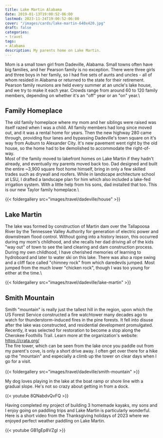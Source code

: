 ```yaml
---
title: Lake Martin Alabama
date: 2019-01-13T19:00:52-06:00
lastmod: 2023-11-24T19:00:52-06:00
cover: "/images/cards/lake-martin-640x420.jpg"
draft: false
categories:
- travel
tags:
- Alabama
description: My parents home on Lake Martin.
---
```

Mom is a small town girl from Dadeville, Alabama. Small towns often have big families, and her Pearson family is no exception. There were three girls and three boys in her family, so I had five sets of aunts and uncles - all of whom resided in Alabama or returned to the state for their retirement. Pearson family reunions are held every summer at an uncle's lake house, and we try to make it each year. Crowds range from around 60 to 120 family members, depending on whether it's an "off" year or an "on" year.\

## Family Homeplace
The old family homeplace where my mom and her siblings were raised was itself razed when I was a child. All family members had long since moved out, and it was a rental home for years. Then the new highway 280 came through, providing four lanes and bypassing Dadeville's town square on it's way from Auburn to Alexander City. It's new pavement went right by the old house, so the home had to be demolished to accommodate the right-of-way.\
Most of the family moved to lakefront homes on Lake Martin if they hadn't already, and eventually my parents moved back too. Dad designed and built the entire ~3,900 square foot home himself, bring in only a few skilled trades such as drywall and roofers. While in landscape architecture school at LSU, I drafted a landscape plan for him which also included a lake-fed irrigation system. With a little help from his sons, dad installed that too. This is our new Taylor family homeplace.\

{{< foldergallery src="images/travel/dadeville/house" >}}

## Lake Martin
The lake was formed by construction of Martin dam over the Tallapoosa River by the Tennessee Valley Authority for generation of electric power and downstream flood control. Without going into a history lesson, this occurred during my mom's childhood, and she recalls her dad driving all of the kids "way out" of town to see the land clearing and dam construction process. During my own childhood, I have cherished memories of learning to hydroboard and later to water ski on this lake. There was also a rope swing and a cliff face called "chimney rock" from which daredevils jumped. Most jumped from the much lower "chicken rock", though I was too young for either at the time.\

{{< foldergallery src="images/travel/dadeville/lake-martin" >}}

## Smith Mountain
Smith "mountain" is really just the tallest hill in the region, upon which the US Forest Service constructed a fire watchtower many decades ago to watch for thunderstorm-induced fires in the pine forests. It fell into disuse after the lake was constructed, and residential development promulgated. Recently, it was selected for restoration to become a stop along the Cherokee Foothills Trail. Learn more at the organization's website:
https://crata.org/
\
The fire tower, which can be seen from the lake once you paddle out from my parent's cove, is only a short drive away. I often get over there for a hike up the "mountain" and especially a climb up the tower on clear days when I go for a visit. \
\
{{< foldergallery src="images/travel/dadeville/smith-mountain" >}}

My dog loves playing in the lake at the boat ramp or shore line with a gradual slope. He's not so crazy about getting in from a dock.

{{< youtube 8QNabdvQvFQ >}}

Having completed my project of building 3 homemade kayaks, my sons and I enjoy going on paddling trips and Lake Martin is particularly wonderful. Here is a short video from the Thanksgiving holidays of 2023 where we enjoyed perfect weather paddling on Lake Martin.

{{< youtube GB1gEp8VZgI >}}
